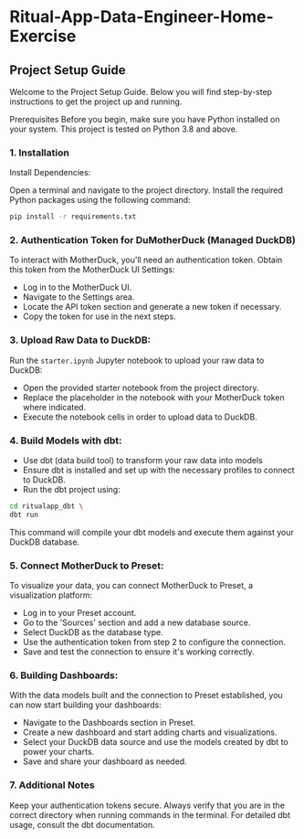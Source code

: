 # Ritual-App-Data-Engineer-Home-Exercise


## Project Setup Guide
Welcome to the Project Setup Guide. Below you will find step-by-step instructions to get the project up and running.

Prerequisites
Before you begin, make sure you have Python installed on your system. This project is tested on Python 3.8 and above.

### 1. Installation
Install Dependencies:

Open a terminal and navigate to the project directory. Install the required Python packages using the following command:

```sh
pip install -r requirements.txt
```

### 2. Authentication Token for DuMotherDuck (Managed DuckDB)

To interact with MotherDuck, you'll need an authentication token. Obtain this token from the MotherDuck UI Settings:

- Log in to the MotherDuck UI.
- Navigate to the Settings area.
- Locate the API token section and generate a new token if necessary.
- Copy the token for use in the next steps.

### 3. Upload Raw Data to DuckDB:

Run the `starter.ipynb`  Jupyter notebook to upload your raw data to DuckDB:

- Open the provided starter notebook from the project directory.
- Replace the placeholder in the notebook with your MotherDuck token where indicated.
- Execute the notebook cells in order to upload data to DuckDB.

### 4. Build Models with dbt:

- Use dbt (data build tool) to transform your raw data into models
- Ensure dbt is installed and set up with the necessary profiles to connect to DuckDB.
- Run the dbt project using:
```sh
cd ritualapp_dbt \
dbt run
```
This command will compile your dbt models and execute them against your DuckDB database.

### 5. Connect MotherDuck to Preset:

To visualize your data, you can connect MotherDuck to Preset, a visualization platform:

- Log in to your Preset account.
- Go to the 'Sources' section and add a new database source.
- Select DuckDB as the database type.
- Use the authentication token from step 2 to configure the connection.
- Save and test the connection to ensure it's working correctly.

### 6. Building Dashboards:

With the data models built and the connection to Preset established, you can now start building your dashboards:

- Navigate to the Dashboards section in Preset.
- Create a new dashboard and start adding charts and visualizations.
- Select your DuckDB data source and use the models created by dbt to power your charts.
- Save and share your dashboard as needed.

### 7. Additional Notes
Keep your authentication tokens secure.
Always verify that you are in the correct directory when running commands in the terminal.
For detailed dbt usage, consult the dbt documentation.